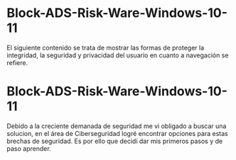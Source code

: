 #            Block-ADS-Risk-Ware-Windows-10-11

El siguiente contenido se trata de mostrar las formas de proteger la integridad, la seguridad y privacidad del usuario en cuanto a navegación se refiere.

#           Block-ADS-Risk-Ware-Windows-10-11

Debido a la creciente demanada de seguridad me vi obligado a buscar una solucion, en el área de Ciberseguridad logré encontrar opciones para estas brechas de seguridad.
Es por ello que decidí dar mis primeros pasos y de paso aprender.
